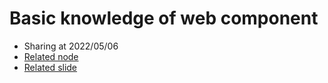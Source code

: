 # Basic knowledge of web component
- Sharing at 2022/05/06
- [Related node](https://hackmd.io/Nt-Zo38DTSygigL0z6QgqA?both)
- [Related slide](https://hackmd.io/@-bSsxIZ7Qb-AmWYDStgm-g/Byp4rmTBq?type=slide#/)
